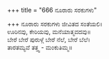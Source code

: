 +++
title = "666 ನೂರಾರು ಸರಕುಗಳು"

+++
ನೂರಾರು ಸರಕುಗಳು ಜೀವಿತದ ಸಂತೆಯಲಿ।  
ಊರಿನವು, ಕೇರಿಯವು, ಮನೆಯಾತ್ಮವದವು॥  
ಬೇರೆ ಬೇರೆ ಪುರುಳ್ಗೆ ಬೇರೆ ನೆಲೆ, ಬೇರೆ ಬೆಲೆ।  
ತಾರತಮ್ಯವೆ ತತ್ತ್ವ - ಮಂಕುತಿಮ್ಮ॥  
